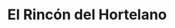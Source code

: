 ---
title: "El Rincón del Hortelano"
url: /medina-de-pomar/el-rincon-del-hortelano/
shop: centro de jardinería
---